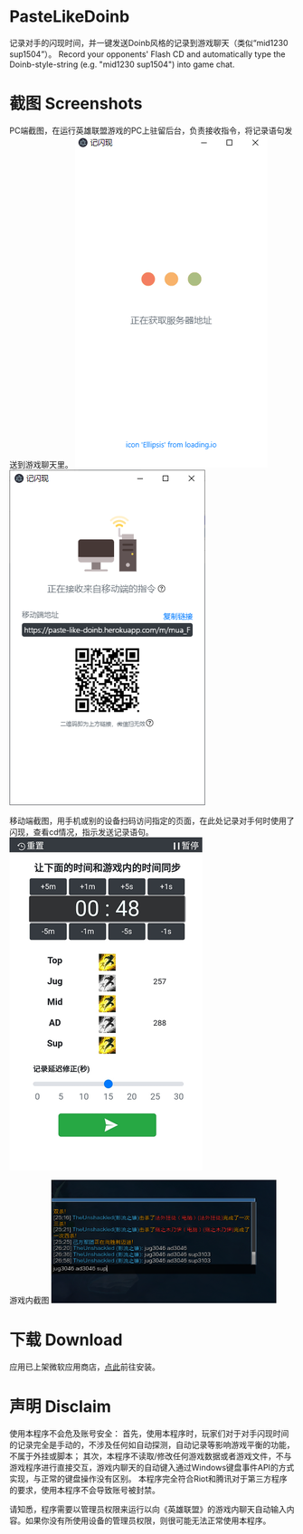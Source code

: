 # PasteLikeDoinb
记录对手的闪现时间，并一键发送Doinb风格的记录到游戏聊天（类似“mid1230 sup1504”）。
Record your opponents' Flash CD and automatically type the Doinb-style-string (e.g. "mid1230 sup1504") into game chat. 

# 截图 Screenshots
PC端截图，在运行英雄联盟游戏的PC上驻留后台，负责接收指令，将记录语句发送到游戏聊天里。
![PC端截图1](ExampleScreenshots/pc1.png)
![PC端截图2](ExampleScreenshots/pc2.png)

移动端截图，用手机或别的设备扫码访问指定的页面，在此处记录对手何时使用了闪现，查看cd情况，指示发送记录语句。
![移动端截图](ExampleScreenshots/NoChrome.png)

游戏内截图
![游戏内截图](ExampleScreenshots/InGame.png)

# 下载 Download
应用已上架微软应用商店，[点此](ms-windows-store://pdp/?productid=9NTFQT7XWQW7)前往安装。

# 声明 Disclaim
使用本程序不会危及账号安全：
首先，使用本程序时，玩家们对于对手闪现时间的记录完全是手动的，不涉及任何如自动探测，自动记录等影响游戏平衡的功能，不属于外挂或脚本；
其次，本程序不读取/修改任何游戏数据或者游戏文件，不与游戏程序进行直接交互，游戏内聊天的自动键入通过Windows键盘事件API的方式实现，与正常的键盘操作没有区别。
本程序完全符合Riot和腾讯对于第三方程序的要求，使用本程序不会导致账号被封禁。

请知悉，程序需要以管理员权限来运行以向《英雄联盟》的游戏内聊天自动输入内容。如果你没有所使用设备的管理员权限，则很可能无法正常使用本程序。